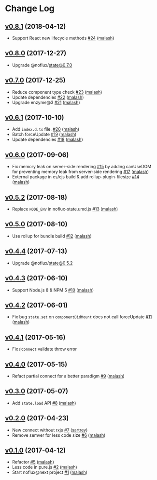 # Change Log

## [v0.8.1](https://github.com/nofluxjs/noflux-react/tree/v0.8.1) (2018-04-12)

- Support React new lifecycle methods [\#24](https://github.com/nofluxjs/noflux-react/pull/24) ([malash](https://github.com/malash))

## [v0.8.0](https://github.com/nofluxjs/noflux-react/tree/v0.8.0) (2017-12-27)

- Upgrade @noflux/state@0.7.0

## [v0.7.0](https://github.com/nofluxjs/noflux-react/tree/v0.7.0) (2017-12-25)

- Reduce component type check [\#23](https://github.com/nofluxjs/noflux-react/pull/23) ([malash](https://github.com/malash))
- Update dependencies [\#22](https://github.com/nofluxjs/noflux-react/pull/22) ([malash](https://github.com/malash))
- Upgrade enzyme@3 [\#21](https://github.com/nofluxjs/noflux-react/pull/21) ([malash](https://github.com/malash))

## [v0.6.1](https://github.com/nofluxjs/noflux-react/tree/v0.6.1) (2017-10-10)
- Add `index.d.ts` file. [\#20](https://github.com/nofluxjs/noflux-react/pull/20) ([malash](https://github.com/malash))
- Batch forceUpdate [\#19](https://github.com/nofluxjs/noflux-react/pull/19) ([malash](https://github.com/malash))
- Update dependencies [\#18](https://github.com/nofluxjs/noflux-react/pull/18) ([malash](https://github.com/malash))

## [v0.6.0](https://github.com/nofluxjs/noflux-react/tree/v0.6.0) (2017-09-06)

- Fix memory leak on server-side rendering [\#15](https://github.com/nofluxjs/noflux-react/issues/15) by adding canUseDOM for preventing memory leak from server-side rendering [\#17](https://github.com/nofluxjs/noflux-react/pull/17) ([malash](https://github.com/malash))
- External package in es/cjs build & add rollup-plugin-filesize [\#14](https://github.com/nofluxjs/noflux-react/pull/14) ([malash](https://github.com/malash))

## [v0.5.2](https://github.com/nofluxjs/noflux-react/tree/v0.5.2) (2017-08-18)
- Replace `NODE_ENV` in noflux-state.umd.js [\#13](https://github.com/nofluxjs/noflux-react/pull/13) ([malash](https://github.com/malash))

## [v0.5.0](https://github.com/nofluxjs/noflux-react/tree/v0.5.0) (2017-08-10)
- Use rollup for bundle build [\#12](https://github.com/nofluxjs/noflux-react/pull/12) ([malash](https://github.com/malash))

## [v0.4.4](https://github.com/nofluxjs/noflux-react/tree/v0.4.4) (2017-07-13)

- Upgrade @noflux/state@0.5.2

## [v0.4.3](https://github.com/nofluxjs/noflux-react/tree/v0.4.3) (2017-06-10)

- Support Node.js 8 & NPM 5 [\#10](https://github.com/nofluxjs/noflux-react/pull/10) ([malash](https://github.com/malash))

## [v0.4.2](https://github.com/nofluxjs/noflux-react/tree/v0.4.2) (2017-06-01)
- Fix bug `state.set` on `componentDidMount` does not call forceUpdate [\#11](https://github.com/nofluxjs/noflux-react/pull/11) ([malash](https://github.com/malash))

## [v0.4.1](https://github.com/nofluxjs/noflux-react/tree/v0.4.1) (2017-05-16)

- Fix `@connect` validate throw error

## [v0.4.0](https://github.com/nofluxjs/noflux-react/tree/v0.4.0) (2017-05-15)
- Refact partial connect for a better paradigm [\#9](https://github.com/nofluxjs/noflux-react/pull/9) ([malash](https://github.com/malash))

## [v0.3.0](https://github.com/nofluxjs/noflux-react/tree/v0.3.0) (2017-05-07)
- Add `state.load` API [\#8](https://github.com/nofluxjs/noflux-react/pull/8) ([malash](https://github.com/malash))

## [v0.2.0](https://github.com/nofluxjs/noflux-react/tree/v0.2.0) (2017-04-23)
- New connect without rxjs [\#7](https://github.com/nofluxjs/noflux-react/pull/7) ([sartrey](https://github.com/sartrey))
- Remove semver for less code size [\#6](https://github.com/nofluxjs/noflux-react/pull/6) ([malash](https://github.com/malash))

## [v0.1.0](https://github.com/nofluxjs/noflux-react/tree/v0.1.0) (2017-04-12)
- Refactor [\#5](https://github.com/nofluxjs/noflux-react/pull/5) ([malash](https://github.com/malash))
- Less code in pure.js [\#2](https://github.com/nofluxjs/noflux-react/pull/2) ([malash](https://github.com/malash))
- Start noflux@next project [\#1](https://github.com/nofluxjs/noflux-react/pull/1) ([malash](https://github.com/malash))
